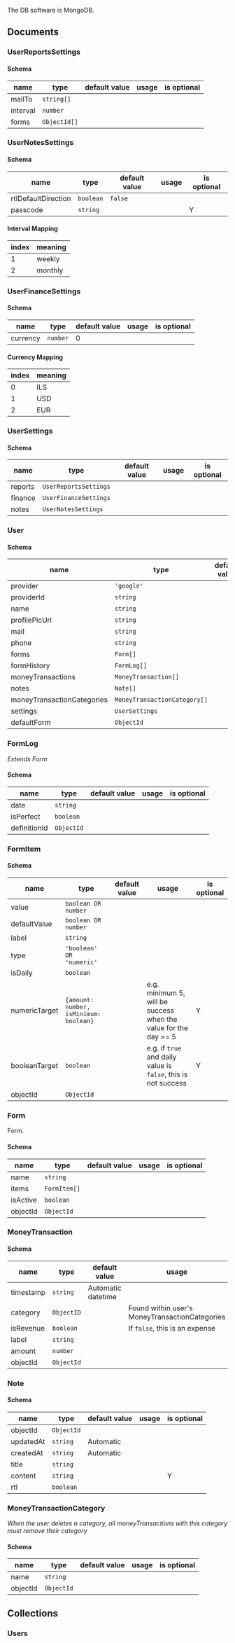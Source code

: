 The DB software is MongoDB.

## Documents

### UserReportsSettings

#### Schema

| name     | type         | default value | usage | is optional |
| -------- | ------------ | ------------- | ----- | ----------- |
| mailTo   | `string[]`   |
| interval | `number`     |
| forms    | `ObjectId[]` |

### UserNotesSettings

#### Schema

| name                | type      | default value | usage | is optional |
| ------------------- | --------- | ------------- | ----- | ----------- |
| rtlDefaultDirection | `boolean` | `false`       |
| passcode            | `string`  |               |       | Y           |

#### Interval Mapping

| index | meaning |
| ----- | ------- |
| 1     | weekly  |
| 2     | monthly |

### UserFinanceSettings

#### Schema

| name     | type     | default value | usage | is optional |
| -------- | -------- | ------------- | ----- | ----------- |
| currency | `number` | 0             |

#### Currency Mapping

| index | meaning |
| ----- | ------- |
| 0     | ILS     |
| 1     | USD     |
| 2     | EUR     |

### UserSettings

#### Schema

| name    | type                  | default value | usage | is optional |
| ------- | --------------------- | ------------- | ----- | ----------- |
| reports | `UserReportsSettings` |
| finance | `UserFinanceSettings` |
| notes   | `UserNotesSettings`   |

### User

#### Schema

| name                       | type                         | default value | usage | is optional |
| -------------------------- | ---------------------------- | ------------- | ----- | ----------- |
| provider                   | `'google'`                   |
| providerId                 | `string`                     |
| name                       | `string`                     |
| profilePicUrl              | `string`                     |               |       | Y           |
| mail                       | `string`                     |               |       | Y           |
| phone                      | `string`                     |               |       | Y           |
| forms                      | `Form[]`                     |               |       |             |
| formHistory                | `FormLog[]`                  |               |       |             |
| moneyTransactions          | `MoneyTransaction[]`         |               |       |             |
| notes                      | `Note[]`                     |               |       |             |
| moneyTransactionCategories | `MoneyTransactionCategory[]` |               |       |             |
| settings                   | `UserSettings`               |               |       |             |
| defaultForm                | `ObjectId`                   |               |       |             |

### FormLog

_Extends Form_

#### Schema

| name         | type       | default value | usage | is optional |
| ------------ | ---------- | ------------- | ----- | ----------- |
| date         | `string`   |               |       |             |
| isPerfect    | `boolean`  |               |       |             |
| definitionId | `ObjectId` |               |       |             |

### FormItem

#### Schema

| name          | type                                   | default value | usage                                                           | is optional |
| ------------- | -------------------------------------- | ------------- | --------------------------------------------------------------- | ----------- |
| value         | `boolean OR number`                    |               |                                                                 |             |
| defaultValue  | `boolean OR number`                    |               |                                                                 |             |
| label         | `string`                               |               |                                                                 |             |
| type          | `'boolean' OR 'numeric'`               |               |                                                                 |             |
| isDaily       | `boolean`                              |               |                                                                 |             |
| numericTarget | `{amount: number, isMinimum: boolean}` |               | e.g. minimum 5, will be success when the value for the day >= 5 | Y           |
| booleanTarget | `boolean`                              |               | e.g. if `true` and daily value is `false`, this is not success  | Y           |
| objectId      | `ObjectId`                             |

### Form

Form.

#### Schema

| name     | type         | default value | usage | is optional |
| -------- | ------------ | ------------- | ----- | ----------- |
| name     | `string`     |               |       |             |
| items    | `FormItem[]` |               |       |             |
| isActive | `boolean`    |               |       |             |
| objectId | `ObjectId`   |

### MoneyTransaction

#### Schema

| name      | type       | default value      | usage                                          | is optional |
| --------- | ---------- | ------------------ | ---------------------------------------------- | ----------- |
| timestamp | `string`   | Automatic datetime |                                                |             |
| category  | `ObjectID` |                    | Found within user's MoneyTransactionCategories | Y           |
| isRevenue | `boolean`  |                    | If `false`, this is an expense                 |             |
| label     | `string`   |                    |                                                |             |
| amount    | `number`   |                    |                                                |             |
| objectId  | `ObjectId` |

### Note

#### Schema

| name      | type       | default value | usage | is optional |
| --------- | ---------- | ------------- | ----- | ----------- |
| objectId  | `ObjectId` |
| updatedAt | `string`   | Automatic     |
| createdAt | `string`   | Automatic     |       |             |
| title     | `string`   |
| content   | `string`   |               |       | Y           |
| rtl       | `boolean`  |               |       |             |

### MoneyTransactionCategory

_When the user deletes a category, all moneyTransactions with this category must remove their category_

#### Schema

| name     | type       | default value | usage | is optional |
| -------- | ---------- | ------------- | ----- | ----------- |
| name     | `string`   |               |       |             |
| objectId | `ObjectId` |

## Collections

### Users
